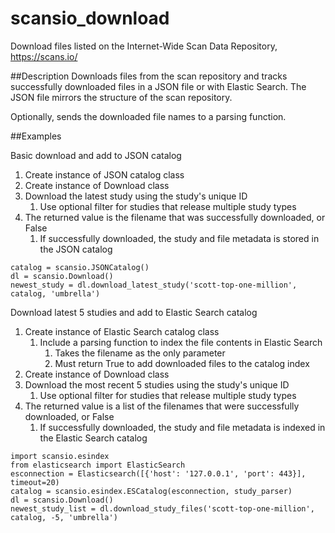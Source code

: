 # scansio_download
Download files listed on the Internet-Wide Scan Data Repository, https://scans.io/

##Description
Downloads files from the scan repository and tracks successfully downloaded files in a JSON file 
or with Elastic Search. The JSON file mirrors the structure of the scan repository.

Optionally, sends the downloaded file names to a parsing function.

##Examples

Basic download and add to JSON catalog
1. Create instance of JSON catalog class
2. Create instance of Download class
3. Download the latest study using the study's unique ID
    1. Use optional filter for studies that release multiple study types
4. The returned value is the filename that was successfully downloaded, or False
    1. If successfully downloaded, the study and file metadata is stored in the JSON catalog
    
```
catalog = scansio.JSONCatalog()
dl = scansio.Download()
newest_study = dl.download_latest_study('scott-top-one-million', catalog, 'umbrella')
```

Download latest 5 studies and add to Elastic Search catalog
1. Create instance of Elastic Search catalog class
    1. Include a parsing function to index the file contents in Elastic Search
        1. Takes the filename as the only parameter
        2. Must return True to add downloaded files to the catalog index
2. Create instance of Download class
3. Download the most recent 5 studies using the study's unique ID
    1. Use optional filter for studies that release multiple study types
4. The returned value is a list of the filenames that were successfully downloaded, or False
    1. If successfully downloaded, the study and file metadata is indexed in the Elastic Search catalog

```
import scansio.esindex
from elasticsearch import ElasticSearch
esconnection = Elasticsearch([{'host': '127.0.0.1', 'port': 443}], timeout=20)
catalog = scansio.esindex.ESCatalog(esconnection, study_parser)
dl = scansio.Download()
newest_study_list = dl.download_study_files('scott-top-one-million', catalog, -5, 'umbrella')
```
